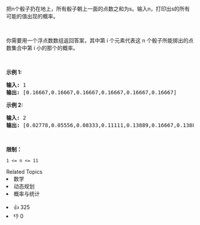 <p>把n个骰子扔在地上，所有骰子朝上一面的点数之和为s。输入n，打印出s的所有可能的值出现的概率。</p>

<p>&nbsp;</p>

<p>你需要用一个浮点数数组返回答案，其中第 i 个元素代表这 n 个骰子所能掷出的点数集合中第 i 小的那个的概率。</p>

<p>&nbsp;</p>

<p><strong>示例 1:</strong></p>

<pre><strong>输入:</strong> 1
<strong>输出:</strong> [0.16667,0.16667,0.16667,0.16667,0.16667,0.16667]
</pre>

<p><strong>示例&nbsp;2:</strong></p>

<pre><strong>输入:</strong> 2
<strong>输出:</strong> [0.02778,0.05556,0.08333,0.11111,0.13889,0.16667,0.13889,0.11111,0.08333,0.05556,0.02778]</pre>

<p>&nbsp;</p>

<p><strong>限制：</strong></p>

<p><code>1 &lt;= n &lt;= 11</code></p>
<div><div>Related Topics</div><div><li>数学</li><li>动态规划</li><li>概率与统计</li></div></div><br><div><li>👍 325</li><li>👎 0</li></div>